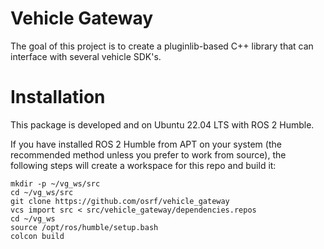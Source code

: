 # Vehicle Gateway

The goal of this project is to create a pluginlib-based C++ library that can interface with several vehicle SDK's.

# Installation

This package is developed and on Ubuntu 22.04 LTS with ROS 2 Humble.

If you have installed ROS 2 Humble from APT on your system (the recommended method unless you prefer to work from source), the following steps will create a workspace for this repo and build it:

```
mkdir -p ~/vg_ws/src
cd ~/vg_ws/src
git clone https://github.com/osrf/vehicle_gateway
vcs import src < src/vehicle_gateway/dependencies.repos
cd ~/vg_ws
source /opt/ros/humble/setup.bash
colcon build
```
